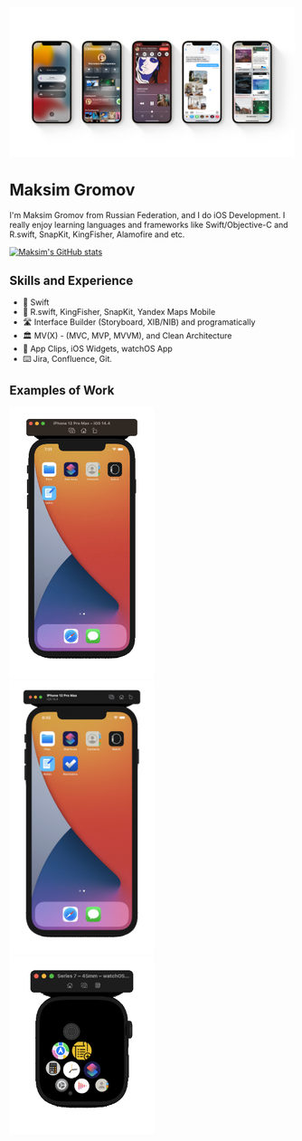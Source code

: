 ![Design and Development](https://github.com/maksimgromov/maksimgromov/blob/main/banner.png)

# Maksim Gromov
I'm Maksim Gromov from Russian Federation, and I do iOS Development. I really enjoy learning languages and frameworks like Swift/Objective-C and R.swift, SnapKit, KingFisher, Alamofire and etc.

[![Maksim's GitHub stats](https://github-readme-stats.vercel.app/api?username=maksimgromov)](https://github.com/anuraghazra/github-readme-stats)


## Skills and Experience
* 📱 Swift
* 🍮 R.swift, KingFisher, SnapKit, Yandex Maps Mobile
* 🛣 Interface Builder (Storyboard, XIB/NIB) and programatically
* 🏛 MV(X) - (MVC, MVP, MVVM), and Clean Architecture
* 🍏 App Clips, iOS Widgets, watchOS App
* ⌨️ Jira, Confluence, Git.


## Examples of Work
<img src="https://github.com/maksimgromov/maksimgromov/blob/main/notes.gif" width="256" >
<img src="https://github.com/maksimgromov/maksimgromov/blob/main/reminders.gif" width="256" >
<img src="https://github.com/maksimgromov/maksimgromov/blob/main/watchNotes.gif" width="256" >


